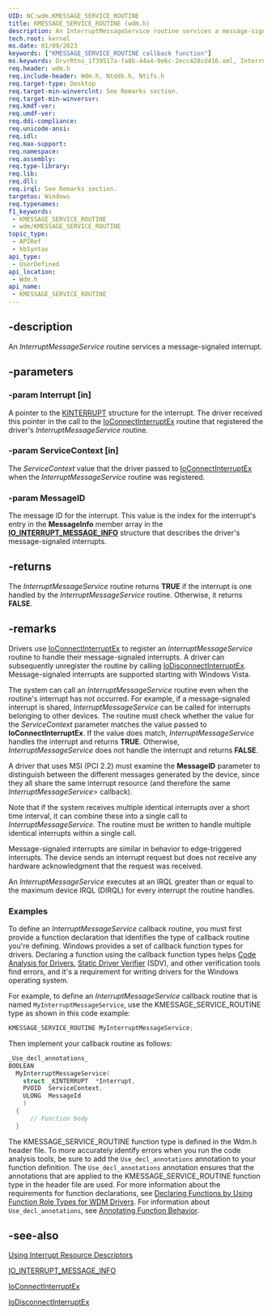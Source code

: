 ```yaml
---
UID: NC:wdm.KMESSAGE_SERVICE_ROUTINE
title: KMESSAGE_SERVICE_ROUTINE (wdm.h)
description: An InterruptMessageService routine services a message-signaled interrupt.
tech.root: kernel
ms.date: 01/09/2023
keywords: ["KMESSAGE_SERVICE_ROUTINE callback function"]
ms.keywords: DrvrRtns_1f39517a-fa8b-44a4-9e6c-2ecc428cd416.xml, InterruptMessageService, InterruptMessageService routine [Kernel-Mode Driver Architecture], KMESSAGE_SERVICE_ROUTINE, kernel.interruptmessageservice, wdm/InterruptMessageService
req.header: wdm.h
req.include-header: Wdm.h, Ntddk.h, Ntifs.h
req.target-type: Desktop
req.target-min-winverclnt: See Remarks section.
req.target-min-winversvr: 
req.kmdf-ver: 
req.umdf-ver: 
req.ddi-compliance: 
req.unicode-ansi: 
req.idl: 
req.max-support: 
req.namespace: 
req.assembly: 
req.type-library: 
req.lib: 
req.dll: 
req.irql: See Remarks section.
targetos: Windows
req.typenames: 
f1_keywords:
 - KMESSAGE_SERVICE_ROUTINE
 - wdm/KMESSAGE_SERVICE_ROUTINE
topic_type:
 - APIRef
 - kbSyntax
api_type:
 - UserDefined
api_location:
 - Wdm.h
api_name:
 - KMESSAGE_SERVICE_ROUTINE
---
```


## -description

An *InterruptMessageService* routine services a message-signaled interrupt.

## -parameters

### -param Interrupt [in]

A pointer to the [KINTERRUPT](/windows-hardware/drivers/kernel/eprocess) structure for the interrupt. The driver received this pointer in the call to the [IoConnectInterruptEx](/windows-hardware/drivers/ddi/wdm/nf-wdm-ioconnectinterruptex) routine that registered the driver's *InterruptMessageService* routine.

### -param ServiceContext [in]

The *ServiceContext* value that the driver passed to [IoConnectInterruptEx](/windows-hardware/drivers/ddi/wdm/nf-wdm-ioconnectinterruptex) when the *InterruptMessageService* routine was registered.

### -param MessageID

The message ID for the interrupt. This value is the index for the interrupt's entry in the **MessageInfo** member array in the [**IO_INTERRUPT_MESSAGE_INFO**](./ns-wdm-_io_interrupt_message_info.md) structure that describes the driver's message-signaled interrupts.

## -returns

The *InterruptMessageService* routine returns **TRUE** if the interrupt is one handled by the *InterruptMessageService* routine. Otherwise, it returns **FALSE**.

## -remarks

Drivers use [IoConnectInterruptEx](/windows-hardware/drivers/ddi/wdm/nf-wdm-ioconnectinterruptex) to register an *InterruptMessageService* routine to handle their message-signaled interrupts. A driver can subsequently unregister the routine by calling [IoDisconnectInterruptEx](/windows-hardware/drivers/ddi/wdm/nf-wdm-iodisconnectinterruptex). Message-signaled interrupts are supported starting with Windows Vista.

The system can call an *InterruptMessageService* routine even when the routine's interrupt has not occurred. For example, if a message-signaled interrupt is shared, *InterruptMessageService* can be called for interrupts belonging to other devices. The routine must check whether the value for the *ServiceContext* parameter matches the value passed to **IoConnectInterruptEx**. If the value does match, *InterruptMessageService* handles the interrupt and returns **TRUE**. Otherwise, *InterruptMessageService* does not handle the interrupt and returns **FALSE**.

A driver that uses MSI (PCI 2.2) must examine the **MessageID** parameter to distinguish between the different messages generated by the device, since they all share the same interrupt resource
 (and therefore the same *InterruptMessageService*> callback).

Note that if the system receives multiple identical interrupts over a short time interval, it can combine these into a single call to *InterruptMessageService*. The routine must be written to handle multiple identical interrupts within a single call.

Message-signaled interrupts are similar in behavior to edge-triggered interrupts. The device sends an interrupt request but does not receive any hardware acknowledgment that the request was received.

An *InterruptMessageService* executes at an IRQL greater than or equal to the maximum device IRQL (DIRQL) for every interrupt the routine handles.

### Examples

To define an *InterruptMessageService* callback routine, you must first provide a function declaration that identifies the type of callback routine you're defining. Windows provides a set of callback function types for drivers. Declaring a function using the callback function types helps [Code Analysis for Drivers](/windows-hardware/drivers/devtest/code-analysis-for-drivers), [Static Driver Verifier](/windows-hardware/drivers/devtest/static-driver-verifier) (SDV), and other verification tools find errors, and it's a requirement for writing drivers for the Windows operating system.

For example, to define an *InterruptMessageService* callback routine that is named `MyInterruptMessageService`, use the KMESSAGE_SERVICE_ROUTINE type as shown in this code example:

```cpp
KMESSAGE_SERVICE_ROUTINE MyInterruptMessageService;
```

Then implement your callback routine as follows:

```cpp
_Use_decl_annotations_
BOOLEAN
  MyInterruptMessageService(
    struct _KINTERRUPT  *Interrupt,
    PVOID  ServiceContext,
    ULONG  MessageId 
    )
  {
      // Function body
  }
```

The KMESSAGE_SERVICE_ROUTINE function type is defined in the Wdm.h header file. To more accurately identify errors when you run the code analysis tools, be sure to add the `Use_decl_annotations` annotation to your function definition. The `Use_decl_annotations` annotation ensures that the annotations that are applied to the KMESSAGE_SERVICE_ROUTINE function type in the header file are used. For more information about the requirements for function declarations, see [Declaring Functions by Using Function Role Types for WDM Drivers](/windows-hardware/drivers/devtest/declaring-functions-using-function-role-types-for-wdm-drivers). For information about `Use_decl_annotations`, see [Annotating Function Behavior](/visualstudio/code-quality/annotating-function-behavior).

## -see-also

[Using Interrupt Resource Descriptors](/windows-hardware/drivers/kernel/using-interrupt-resource-descriptors)

[IO_INTERRUPT_MESSAGE_INFO](/windows-hardware/drivers/ddi/wdm/ns-wdm-_io_interrupt_message_info)

[IoConnectInterruptEx](/windows-hardware/drivers/ddi/wdm/nf-wdm-ioconnectinterruptex)

[IoDisconnectInterruptEx](/windows-hardware/drivers/ddi/wdm/nf-wdm-iodisconnectinterruptex)
